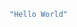 ﻿---
Title: "Executable Markdown: The Next Generation Development"
Abstract: >
  Executable markdown is the future of software engineering. With the introduction of AI in software engineering, 
  the main job of humans will be to compose different parts and review the quality. Executable markdown facilitates this process
Thumbnail: "images/InteractiveMarkdown.png"
Published: "2025-01-26"
Authors:
  - "Roland Bürgi"
  - "Anna Kuleshova"
Tags:
  - "Northwind"
  - "Conceptual"
---

```csharp --render HelloWorld --show-header
"Hello World"
```
